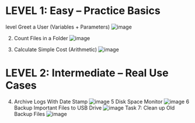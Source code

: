 # LEVEL 1: Easy – Practice Basics

level Greet a User (Variables + Parameters) ![image](https://github.com/user-attachments/assets/f8e95a51-e5a8-4068-a672-25ea0bd05598)

2. Count Files in a Folder
![image](https://github.com/user-attachments/assets/9cde665d-c7b3-4514-a224-fa613843b274)

3. Calculate Simple Cost (Arithmetic)
![image](https://github.com/user-attachments/assets/c1d22eb6-ee64-4e41-8064-66cf5b09d0fb)

# LEVEL 2: Intermediate – Real Use Cases
4. Archive Logs With Date Stamp ![image](https://github.com/user-attachments/assets/84b7d5fa-9cdd-461b-8adf-674700da0b7c)
5 Disk Space Monitor
![image](https://github.com/user-attachments/assets/c97af9b8-46c0-4ad4-bb13-60878527afe1)
6 Backup Important Files to USB Drive
![image](https://github.com/user-attachments/assets/ceb71720-16f3-4c1e-b2a3-bee668bcd337)
Task 7: Clean up Old Backup Files
![image](https://github.com/user-attachments/assets/e7da6603-efc9-4a59-a71d-aa85d3ac8197)
